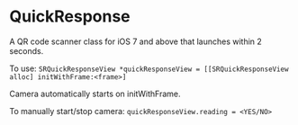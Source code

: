 QuickResponse
=============

A QR code scanner class for iOS 7 and above that launches within 2 seconds.

To use:
`SRQuickResponseView *quickResponseView = [[SRQuickResponseView alloc] initWithFrame:<frame>]`

Camera automatically starts on initWithFrame.

To manually start/stop camera:
`quickResponseView.reading = <YES/NO>`
